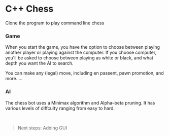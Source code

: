 # C++ Chess

Clone the program to play command line chess

### Game
When you start the game, you have the option to choose between playing another player or playing against the computer. If you choose computer, you'll be asked to choose between playing as white or black, and what depth you want the AI to search.

You can make any (legal) move, including en passent, pawn promotion, and more.....

### AI
The chess bot uses a Minimax algorithm and Alpha–beta pruning. It has various levels of diffculty ranging from easy to hard.

<br>

> Next steps: Adding GUI
